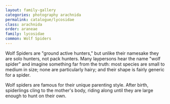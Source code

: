 ```yaml
---
layout: family-gallery
categories: photography arachnida
permalink: catalogue/lycosidae
class: arachnida
order: araneae
family: lycosidae
common: Wolf Spiders
---
```


Wolf Spiders are "ground active hunters," but unlike their namesake they are solo hunters, not pack hunters. Many laypersons hear the name "wolf spider" and imagine something far from the truth: most species are small to medium in size; none are particularly hairy; and their shape is fairly generic for a spider.

Wolf spiders are famous for their unique parenting style. After birth, spiderlings cling to the mother's body, riding along until they are large enough to hunt on their own.

